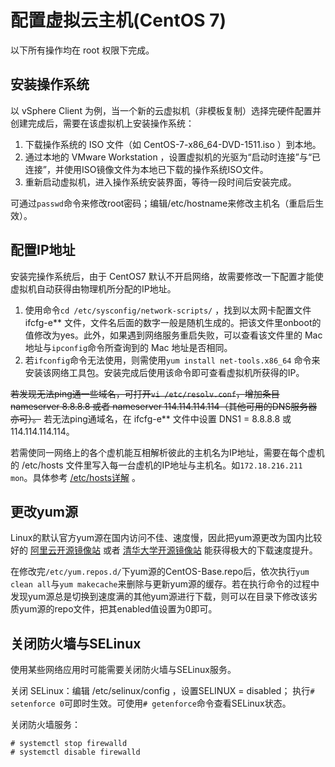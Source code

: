# 配置虚拟云主机(CentOS 7)
以下所有操作均在 root 权限下完成。
## 安装操作系统
以 vSphere Client 为例，当一个新的云虚拟机（非模板复制）选择完硬件配置并创建完成后，需要在该虚拟机上安装操作系统：

 1. 下载操作系统的 ISO 文件（如 CentOS-7-x86_64-DVD-1511.iso ）到本地。
 2. 通过本地的 VMware Workstation ，设置虚拟机的光驱为“启动时连接”与“已连接”，并使用ISO镜像文件为本地已下载的操作系统ISO文件。
 3. 重新启动虚拟机，进入操作系统安装界面，等待一段时间后安装完成。

可通过`passwd`命令来修改root密码；编辑/etc/hostname来修改主机名（重启后生效）。
## 配置IP地址
安装完操作系统后，由于 CentOS7 默认不开启网络，故需要修改一下配置才能使虚拟机自动获得由物理机所分配的IP地址。

1. 使用命令`cd /etc/sysconfig/network-scripts/` ，找到以太网卡配置文件 ifcfg-e\*\* 文件，文件名后面的数字一般是随机生成的。把该文件里onboot的值修改为yes。此外，如果遇到网络服务重启失败，可以查看该文件里的 Mac 地址与`ipconfig`命令所查询到的 Mac 地址是否相同。
2. 若`ifconfig`命令无法使用，则需使用`yum install net-tools.x86_64` 命令来安装该网络工具包。安装完成后使用该命令即可查看虚拟机所获得的IP。

~~若发现无法ping通一些域名，可打开`vi /etc/resolv.conf`，增加条目 nameserver 8.8.8.8 或者 nameserver 114.114.114.114（其他可用的DNS服务器亦可）。~~ 若无法ping通域名，在 ifcfg-e\*\* 文件中设置 DNS1 = 8.8.8.8 或 114.114.114.114。

若需使同一网络上的各个虚机能互相解析彼此的主机名为IP地址，需要在每个虚机的 /etc/hosts 文件里写入每一台虚机的IP地址与主机名。如`172.18.216.211 mon`。具体参考 [/etc/hosts详解](http://os.51cto.com/art/200803/68170.htm) 。

## 更改yum源
Linux的默认官方yum源在国内访问不佳、速度慢，因此把yum源更改为国内比较好的 [阿里云开源镜像站](http://mirrors.aliyun.com/help/centos) 或者 [清华大学开源镜像站](https://mirrors.tuna.tsinghua.edu.cn/help/centos/) 能获得极大的下载速度提升。

在修改完`/etc/yum.repos.d/`下yum源的CentOS-Base.repo后，依次执行`yum clean all`与`yum makecache`来删除与更新yum源的缓存。若在执行命令的过程中发现yum源总是切换到速度满的其他yum源进行下载，则可以在目录下修改该劣质yum源的repo文件，把其enabled值设置为0即可。

## 关闭防火墙与SELinux
使用某些网络应用时可能需要关闭防火墙与SELinux服务。

关闭 SELinux：编辑 /etc/selinux/config ，设置SELINUX = disabled； 执行`# setenforce 0`可即时生效。可使用`# getenforce`命令查看SELinux状态。

关闭防火墙服务：

 ```
 # systemctl stop firewalld
 # systemctl disable firewalld
 ```
